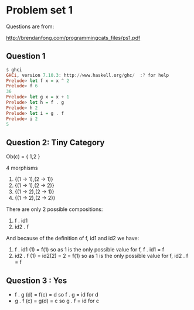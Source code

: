 # Problem set 1

Questions are from:

http://brendanfong.com/programmingcats_files/ps1.pdf

## Question 1

```haskell
$ ghci
GHCi, version 7.10.3: http://www.haskell.org/ghc/  :? for help
Prelude> let f x = x ^ 2
Prelude> f 6
36
Prelude> let g x = x + 1
Prelude> let h = f . g
Prelude> h 2
Prelude> let i = g . f
Prelude> i 2
5
```

## Question 2: Tiny Category
Ob(c) = { 1,2 }

4 morphisms
1. {(1 -> 1),(2 -> 1)}
1. {(1 -> 1),(2 -> 2)}
1. {(1 -> 2),(2 -> 1)}
1. {(1 -> 2),(2 -> 2)}

There are only 2 possible compositions:
1. f . id1
1. id2 . f

And because of the definition of f, id1 and id2 we have:
1. f . id1 (1) = f(1) so as 1 is the only possible value for f, f . id1 = f
1. id2 . f (1) = id2(2) = 2 = f(1) so as 1 is the only possible value for f, id2 . f = f

## Question 3 : Yes
* f . g (d) = f(c) = d so f . g = id for d
* g . f (c) = g(d) = c so g . f = id for c
